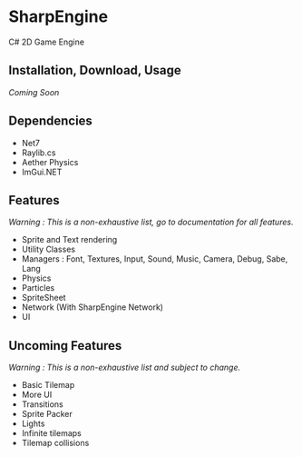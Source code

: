 # SharpEngine

C# 2D Game Engine

## Installation, Download, Usage

*Coming Soon*

## Dependencies

- Net7
- Raylib.cs
- Aether Physics
- ImGui.NET

## Features

*Warning : This is a non-exhaustive list, go to documentation for all features.*

- Sprite and Text rendering
- Utility Classes
- Managers : Font, Textures, Input, Sound, Music, Camera, Debug, Sabe, Lang
- Physics
- Particles
- SpriteSheet
- Network (With SharpEngine Network)
- UI

## Uncoming Features

*Warning : This is a non-exhaustive list and subject to change.*

- Basic Tilemap
- More UI
- Transitions
- Sprite Packer
- Lights
- Infinite tilemaps
- Tilemap collisions
